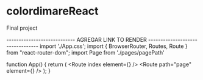 # colordimareReact
Final project 


---------------------------- AGREGAR LINK TO RENDER ---------------------------------
import './App.css';
import { BrowserRouter, Routes, Route } from "react-router-dom";
import Page from './pages/pagePath'



function App() {
  return (
    <BrowserRouter>
      <Routes>
        <Route index element={<Home />} />
        <Route path="page" element={<Page />} />
      </Routes>
    </BrowserRouter>
  );
}
